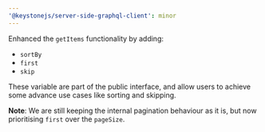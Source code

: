 ```yaml
---
'@keystonejs/server-side-graphql-client': minor
---
```


Enhanced the `getItems` functionality by adding: 
- `sortBy`
- `first`
- `skip`

These variable are part of the public interface, and allow users to achieve some advance use cases like sorting and skipping.

**Note**: We are still keeping the internal pagination behaviour as it is, but now prioritising `first` over the `pageSize`.

